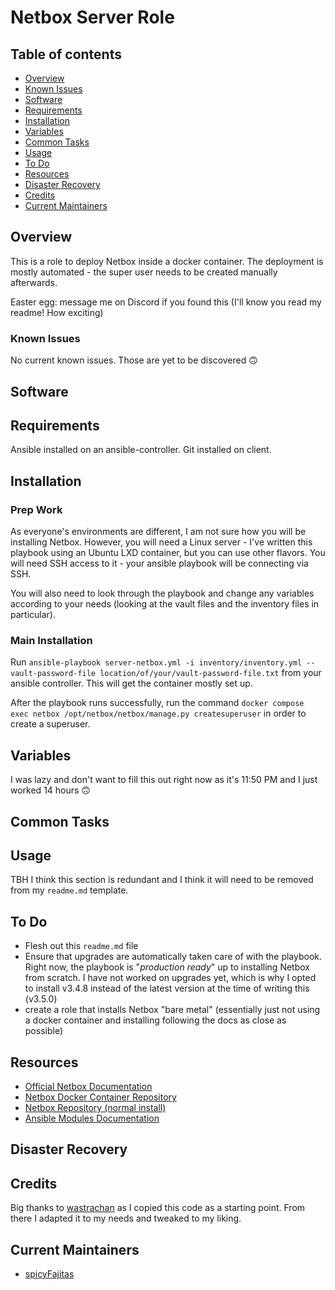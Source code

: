 # Netbox Server Role

## Table of contents

- [Overview](#overview)
- [Known Issues](#known-issues)
- [Software](#software)
- [Requirements](#requirements)
- [Installation](#installation)
- [Variables](#variables)
- [Common Tasks](#common-tasks)
- [Usage](#usage)
- [To Do](#to-do)
- [Resources](#resources)
- [Disaster Recovery](#disaster-recovery)
- [Credits](#credits)
- [Current Maintainers](#current-maintainers)

## Overview

This is a role to deploy Netbox inside a docker container. The deployment is mostly automated - the super user needs to be created manually afterwards.

Easter egg: message me on Discord if you found this (I'll know you read my readme! How exciting)

### Known Issues

No current known issues. Those are yet to be discovered :upside_down_face:

## Software

## Requirements

Ansible installed on an ansible-controller. Git installed on client.

## Installation

### Prep Work

As everyone's environments are different, I am not sure how you will be installing Netbox. However, you will need a Linux server - I've written this playbook using an Ubuntu LXD container, but you can use other flavors. You will need SSH access to it - your ansible playbook will be connecting via SSH.

You will also need to look through the playbook and change any variables according to your needs (looking at the vault files and the inventory files in particular).

### Main Installation

Run `ansible-playbook server-netbox.yml -i inventory/inventory.yml --vault-password-file location/of/your/vault-password-file.txt` from your ansible controller. This will get the container mostly set up.

After the playbook runs successfully, run the command `docker compose exec netbox /opt/netbox/netbox/manage.py createsuperuser` in order to create a superuser.

## Variables

I was lazy and don't want to fill this out right now as it's 11:50 PM and I just worked 14 hours :upside_down_face:

## Common Tasks

## Usage

TBH I think this section is redundant and I think it will need to be removed from my `readme.md` template.

## To Do

- Flesh out this `readme.md` file
- Ensure that upgrades are automatically taken care of with the playbook. Right now, the playbook is "*production ready*" up to installing Netbox from scratch. I have not worked on upgrades yet, which is why I opted to install v3.4.8 instead of the latest version at the time of writing this (v3.5.0)
- create a role that installs Netbox "bare metal" (essentially just not using a docker container and installing following the docs as close as possible)

## Resources

- [Official Netbox Documentation](https://docs.netbox.dev/en/stable/)
- [Netbox Docker Container Repository](https://github.com/netbox-community/netbox-docker)
- [Netbox Repository (normal install)](https://github.com/netbox-community/netbox)
- [Ansible Modules Documentation](https://docs.ansible.com/ansible/2.9/modules/list_of_all_modules.html)

## Disaster Recovery

## Credits

Big thanks to [wastrachan](https://github.com/wastrachan/ansible-role-netbox-docker) as I copied this code as a starting point. From there I adapted it to my needs and tweaked to my liking.

## Current Maintainers

- [spicyFajitas](https://github.com/spicyFajitas)
